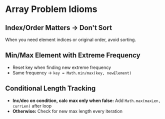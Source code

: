 # Array Problem Idioms

## Index/Order Matters → Don't Sort
When you need element indices or original order, avoid sorting.

## Min/Max Element with Extreme Frequency
- Reset key when finding new extreme frequency
- Same frequency → `key = Math.min/max(key, newElement)`

## Conditional Length Tracking
- **Inc/dec on condition, calc max only when false:** Add `Math.max(maxLen, currLen)` after loop
- **Otherwise:** Check for new max length every iteration 
